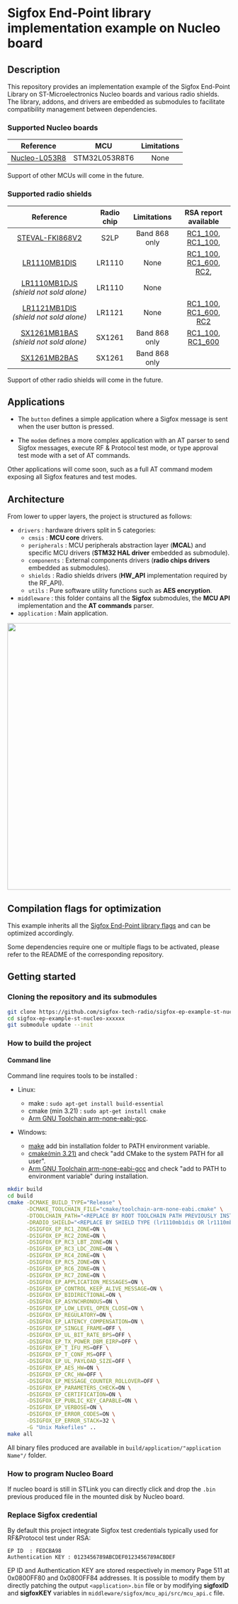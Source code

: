 
# Sigfox End-Point library implementation example on Nucleo board

## Description

This repository provides an implementation example of the Sigfox End-Point Library on ST-Microelectronics Nucleo boards and various radio shields. The library, addons, and drivers are embedded as submodules to facilitate compatibility management between dependencies.

### Supported Nucleo boards

| **Reference** | **MCU** | **Limitations** |
|:---:|:---:|:---:|
| [Nucleo-L053R8](https://www.st.com/en/evaluation-tools/nucleo-l053r8.html) | STM32L053R8T6 | None |

Support of other MCUs will come in the future.

### Supported radio shields

| **Reference** | **Radio chip** | **Limitations** | **RSA report available**|
|:---:|:---:|:---:|:---:|
| [STEVAL-FKI868V2](https://www.st.com/en/evaluation-tools/steval-fki868v2.html) | S2LP | Band 868 only  | [RC1_100](https://github.com/sigfox-tech-radio/sigfox-ep-example-st-nucleo-xxxxxx/wiki/rfp/steval-fki868v2_RC1_100.pdf), [RC1_100](https://github.com/sigfox-tech-radio/sigfox-ep-example-st-nucleo-xxxxxx/wiki/rfp/steval-fki868v2_RC1_100.pdf), |
| [LR1110MB1DIS](https://www.semtech.fr/products/wireless-rf/lora-edge/lr1110mb1lbks) | LR1110 | None | [RC1_100](https://github.com/sigfox-tech-radio/sigfox-ep-example-st-nucleo-xxxxxx/wiki/rfp/lr1110mb1dis_RC1_100.pdf), [RC1_600](https://github.com/sigfox-tech-radio/sigfox-ep-example-st-nucleo-xxxxxx/wiki/rfp/lr1110mb1dis_RC1_600.pdf), [RC2](https://github.com/sigfox-tech-radio/sigfox-ep-example-st-nucleo-xxxxxx/wiki/rfp/lr1110mb1dis_RC2.pdf), |
| [LR1110MB1DJS](https://www.semtech.fr/products/wireless-rf/lora-edge/lr1110dvk1tcks) *(shield not sold alone)* | LR1110 | None | |
| [LR1121MB1DIS](https://www.semtech.fr/products/wireless-rf/lora-connect/lr1121dvk1tcks) *(shield not sold alone)* | LR1121 | None | [RC1_100](https://github.com/sigfox-tech-radio/sigfox-ep-example-st-nucleo-xxxxxx/wiki/rfp/lr1121mb1dis_RC1_100.pdf), [RC1_600](https://github.com/sigfox-tech-radio/sigfox-ep-example-st-nucleo-xxxxxx/wiki/rfp/lr1121mb1dis_RC1_600.pdf), [RC2](https://github.com/sigfox-tech-radio/sigfox-ep-example-st-nucleo-xxxxxx/wiki/rfp/lr1121mb1dis_RC2.pdf) |
| [SX1261MB1BAS](https://www.semtech.com/products/wireless-rf/lora-connect/sx1261dvk1bas) *(shield not sold alone)* | SX1261 | Band 868 only  | [RC1_100](https://github.com/sigfox-tech-radio/sigfox-ep-example-st-nucleo-xxxxxx/wiki/rfp/sx1261mb1bas_RC1_100.pdf), [RC1_600](https://github.com/sigfox-tech-radio/sigfox-ep-example-st-nucleo-xxxxxx/wiki/rfp/sx1261mb1bas_RC1_600.pdf)  |
| [SX1261MB2BAS](https://www.semtech.fr/products/wireless-rf/lora-connect/sx1261mb2bas) | SX1261 | Band 868 only  | |

Support of other radio shields will come in the future.

## Applications

* The `button` defines a simple application where a Sigfox message is sent when the user button is pressed.

* The `modem` defines a more complex application with an AT parser to send Sigfox messages, execute RF & Protocol test mode, or type approval test mode with a set of AT commands.

Other applications will come soon, such as a full AT command modem exposing all Sigfox features and test modes.

## Architecture

From lower to upper layers, the project is structured as follows:

* `drivers` : hardware drivers split in 5 categories:
    * `cmsis` : **MCU core** drivers.
    * `peripherals` : MCU peripherals abstraction layer (**MCAL**) and specific MCU drivers (**STM32 HAL driver** embedded as submodule).
    * `components` : External components drivers (**radio chips drivers** embedded as submodules).
    * `shields` : Radio shields drivers (**HW_API** implementation required by the RF_API).
    * `utils` : Pure software utility functions such as **AES encryption**.
* `middleware` : this folder contains all the **Sigfox** submodules, the **MCU API** implementation and the **AT commands** parser.
* `application` : Main application.

<p align="center">
<img src="https://github.com/sigfox-tech-radio/sigfox-ep-example-st-nucleo-xxxxxx/wiki/images/sigfox_ep_example_st_nucleo_xxxxxx_architecture.drawio.png" width="600"/>
</p>

## Compilation flags for optimization

This example inherits all the [Sigfox End-Point library flags](https://github.com/sigfox-tech-radio/sigfox-ep-lib/wiki/compilation-flags-for-optimization) and can be optimized accordingly.

Some dependencies require one or multiple flags to be activated, please refer to the README of the corresponding repository.

## Getting started

### Cloning the repository and its submodules

```bash
git clone https://github.com/sigfox-tech-radio/sigfox-ep-example-st-nucleo-xxxxxx.git
cd sigfox-ep-example-st-nucleo-xxxxxx
git submodule update --init
```

### How to build the project

#### Command line 

Command line requires tools to be installed :

* Linux:

    * make : ```sudo apt-get install build-essential```
    * cmake (min 3.21) : ```sudo apt-get install cmake```
    * [Arm GNU Toolchain arm-none-eabi-gcc](https://developer.arm.com/Tools%20and%20Software/GNU%20Toolchain).
 
* Windows:

    * [make](https://gnuwin32.sourceforge.net/packages/make.htm) add bin installation folder to PATH environment variable.
    * [cmake(min 3.21)](https://cmake.org/) and check "add CMake to the system PATH for all user".
    * [Arm GNU Toolchain arm-none-eabi-gcc](https://developer.arm.com/Tools%20and%20Software/GNU%20Toolchain) and check "add to PATH to environment variable" during installation.

```bash
mkdir build
cd build
cmake -DCMAKE_BUILD_TYPE="Release" \
      -DCMAKE_TOOLCHAIN_FILE="cmake/toolchain-arm-none-eabi.cmake" \
      -DTOOLCHAIN_PATH="<REPLACE BY ROOT TOOLCHAIN PATH PREVIOUSLY INSTALLED>" \
      -DRADIO_SHIELD="<REPLACE BY SHIELD TYPE (lr1110mb1dis OR lr1110mb1djs OR lr1121mb1dis OR sx1261mb1bas OR sx1261mb2bas OR steval-fki868v2)>" \
      -DSIGFOX_EP_RC1_ZONE=ON \
      -DSIGFOX_EP_RC2_ZONE=ON \
      -DSIGFOX_EP_RC3_LBT_ZONE=ON \
      -DSIGFOX_EP_RC3_LDC_ZONE=ON \
      -DSIGFOX_EP_RC4_ZONE=ON \
      -DSIGFOX_EP_RC5_ZONE=ON \
      -DSIGFOX_EP_RC6_ZONE=ON \
      -DSIGFOX_EP_RC7_ZONE=ON \
      -DSIGFOX_EP_APPLICATION_MESSAGES=ON \
      -DSIGFOX_EP_CONTROL_KEEP_ALIVE_MESSAGE=ON \
      -DSIGFOX_EP_BIDIRECTIONAL=ON \
      -DSIGFOX_EP_ASYNCHRONOUS=ON \
      -DSIGFOX_EP_LOW_LEVEL_OPEN_CLOSE=ON \
      -DSIGFOX_EP_REGULATORY=ON \
      -DSIGFOX_EP_LATENCY_COMPENSATION=ON \
      -DSIGFOX_EP_SINGLE_FRAME=OFF \
      -DSIGFOX_EP_UL_BIT_RATE_BPS=OFF \
      -DSIGFOX_EP_TX_POWER_DBM_EIRP=OFF \
      -DSIGFOX_EP_T_IFU_MS=OFF \
      -DSIGFOX_EP_T_CONF_MS=OFF \
      -DSIGFOX_EP_UL_PAYLOAD_SIZE=OFF \
      -DSIGFOX_EP_AES_HW=ON \
      -DSIGFOX_EP_CRC_HW=OFF \
      -DSIGFOX_EP_MESSAGE_COUNTER_ROLLOVER=OFF \
      -DSIGFOX_EP_PARAMETERS_CHECK=ON \
      -DSIGFOX_EP_CERTIFICATION=ON \
      -DSIGFOX_EP_PUBLIC_KEY_CAPABLE=ON \
      -DSIGFOX_EP_VERBOSE=ON \
      -DSIGFOX_EP_ERROR_CODES=ON \
      -DSIGFOX_EP_ERROR_STACK=32 \
      -G "Unix Makefiles" ..
make all
```

All binary files produced are available in `build/application/"application Name"/` folder. 

### How to program Nucleo Board

If nucleo board is still in STLink you can directly click and drop the `.bin` previous produced file in the mounted disk by Nucleo board. 

### Replace Sigfox credential 

By default this project integrate Sigfox test credentials typically used for RF&Protocol test under RSA: 

```
EP ID  : FEDCBA98
Authentication KEY : 0123456789ABCDEF0123456789ACBDEF
```

EP ID and Authentication KEY are stored respectively in memory Page 511 at 0x0800FF80 and 0x0800FF84 addresses. It is possible to modify them by directly patching the output ```<application>.bin``` file or by modifying **sigfoxID** and **sigfoxKEY** variables in ```middleware/sigfox/mcu_api/src/mcu_api.c``` file.
